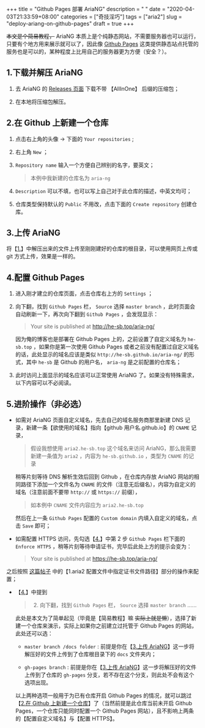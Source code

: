 +++
title = "Github Pages 部署 AriaNG"
description = " "
date = "2020-04-03T21:33:59+08:00"
categories = ["奇技淫巧"]
tags = ["aria2"]
slug = "deploy-ariang-on-github-pages"
draft = true
+++

~~本文是个简易教程，~~ AriaNG 本质上是个纯静态网站，不需要服务器也可以运行，只要有个地方用来展示就可以了，因此像 [Github Pages](https://pages.github.com/) 这类提供静态站点托管的服务也是可以的，某种程度上比用自己的服务器更为方便（安全？）。

## 1.下载并解压 AriaNG

1. 去 AriaNG 的 [Releases 页面](https://github.com/mayswind/AriaNg/releases/latest) 下载不带 【AllInOne】 后缀的压缩包；

2. 在本地将压缩包解压。

## 2.在 Github 上新建一个仓库

1. 点击右上角的头像 -> 下面的 `Your repositories` ;

2. 右上角 `New` ；

3. `Repository name` 输入一个方便自己辨别的名字，要英文；

    > 本例中我新建的仓库名为 `aria-ng`

4. `Description` 可以不填，也可以写上自己对于此仓库的描述，中英文均可；

5. 仓库类型保持默认的 `Public` 不用改，点击下面的 `Create repository` 创建仓库。

## 3.上传 AriaNG

将【[1.](#1下载并解压-ariang)】中解压出来的文件上传至刚刚建好的仓库的根目录，可以使用网页上传或 git 方式上传，效果是一样的。

## 4.配置 Github Pages

1. 进入刚才建立的仓库页面，点击仓库右上方的 `Settings` ；

2. 向下翻，找到 `Github Pages` 栏， `Source` 选择 `master branch` ，此时页面会自动刷新一下，再次向下翻到 `Github Pages` ，会发现显示：

    > Your site is published at http://he-sb.top/aria-ng/

    因为俺的博客也是部署在 Github Pages 上的，之前设置了自定义域名为 `he-sb.top` ，如果你是第一次使用 Github Pages 或者之前没有配置过自定义域名的话，此处显示的域名应该是类似 `http://he-sb.github.io/aria-ng/` 的形式，其中 `he-sb` 是 Github 的用户名， `aria-ng` 是之前配置的仓库名；

3. 此时访问上面显示的域名应该可以正常使用 AriaNG 了。如果没有特殊需求，以下内容可以不必阅读。

## 5.进阶操作（非必选）

* 如需对 AriaNG 页面自定义域名，先去自己的域名服务商那里新建 DNS 记录，新建一条【欲使用的域名】指向【github 用户名.github.io】的 `CNAME` 记录，

    > 假设我想使用 `aria2.he-sb.top` 这个域名来访问 AriaNG，那么我需要新建一条值为 `aria2` ，内容为 `he-sb.github.io` ，类型为 `CNAME` 的记录
    
    稍等片刻等待 DNS 解析生效后回到 Github ，在仓库内存放 AriaNG 网站的相同路径下添加一个文件名为 `CNAME` 的文件（注意无后缀名），内容为自定义的域名（注意前面不要带 `http://` 或 `https://` 前缀），
    
    > 如本例中 `CNAME` 文件内容应为 `aria2.he-sb.top`

    然后在上一条 `Github Pages` 配置的 `Custom domain` 内填入自定义的域名，点击 `Save` 即可；

* 如需配置 HTTPS 访问，先勾选【[4.](#4配置-github-pages)】中第 2 步 `Github Pages` 栏下面的 `Enforce HTTPS` ，稍等片刻等待申请证书，完毕后此处上方的提示会变为：

    > Your site is published at https://he-sb.top/aria-ng/

之后按照 [这篇帖子](/posts/use-https-on-ariang/) 中的【1.aria2 配置文件中指定证书文件路径】部分的操作来配置；

* 【[4.](#4配置-github-pages)】中提到

    > 2. 向下翻，找到 `Github Pages` 栏， `Source` 选择 `master branch` ……

    此处是本文为了简单起见（毕竟是【简易教程】嘛 ~~实际上就是懒~~），选择了新建一个仓库来演示，实际上如果你之前建立过托管于 Github Pages 的网站，此处还可以选：

    * `master branch /docs folder` : 前提是你在【[3.上传 AriaNG](#3上传-ariang)】这一步将解压好的文件上传到了仓库根目录下的 `docs` 文件夹内；

    * `gh-pages branch` : 前提是你在【[3.上传 AriaNG](#3上传-ariang)】这一步将解压好的文件上传到了仓库的 `gh-pages` 分支，若不存在这个分支，则此处不会有这个选项出现。

    以上两种选项一般用于为已有仓库开启 Github Pages 的情况，就可以跳过【[2.在 Github 上新建一个仓库](#2在-github-上新建一个仓库)】了（当然前提是此仓库当前未开启 Github Pages，一个仓库只能同时配置一个 Github Pages 网站），且不影响上两条的【配置自定义域名】与【配置 HTTPS】。